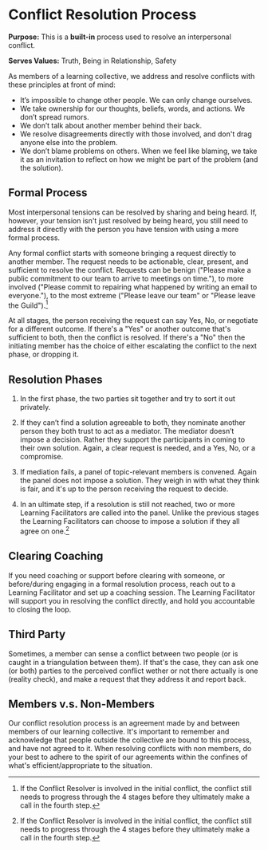 # Conflict Resolution Process

**Purpose:**  This is a **built-in** process used to resolve an interpersonal conflict.

**Serves Values:** Truth, Being in Relationship, Safety

As members of a learning collective, we address and resolve conflicts with these principles at front of mind:

* It’s impossible to change other people. We can only change ourselves.
* We take ownership for our thoughts, beliefs, words, and actions. We don’t spread rumors.
* We don’t talk about another member behind their back.
* We resolve disagreements directly with those involved, and don't drag anyone else into the problem.
* We don’t blame problems on others. When we feel like blaming, we take it as an invitation to reflect on how we might be part of the problem \(and the solution\).

## Formal Process

Most interpersonal tensions can be resolved by sharing and being heard. If, however, your tension isn't just resolved by being heard, you still need to address it directly with the person you have tension with using a more formal process.

Any formal conflict starts with someone bringing a request directly to another member. The request needs to be actionable, clear, present, and sufficient to resolve the conflict. Requests can be benign \("Please make a public commitment to our team to arrive to meetings on time."\), to more involved \("Please commit to repairing what happened by writing an email to everyone."\), to the most extreme \("Please leave our team" or "Please leave the Guild"\).[^1]

At all stages, the person receiving the request can say Yes, No, or negotiate for a different outcome. If there's a "Yes" or another outcome that's sufficient to both, then the conflict is resolved. If there's a "No" then the initiating member has the choice of either escalating the conflict to the next phase, or dropping it.

## Resolution Phases

1. In the first phase, the two parties sit together and try to sort it out privately.

2. If they can’t find a solution agreeable to both, they nominate another person they both trust to act as a mediator. The mediator doesn’t impose a decision. Rather they support the participants in coming to their own solution. Again, a clear request is needed, and a Yes, No, or a compromise.

3. If mediation fails, a panel of topic-relevant members is convened. Again the panel does not impose a solution. They weigh in with what they think is fair, and it's up to the person receiving the request to decide.

4. In an ultimate step, if a resolution is still not reached, two or more Learning Facilitators are called into the panel. Unlike the previous stages the Learning Facilitators can choose to impose a solution if they all agree on one.[^1]

## Clearing Coaching

If you need coaching or support before clearing with someone, or before/during engaging in a formal resolution process, reach out to a Learning Facilitator and set up a coaching session. The Learning Facilitator will support you in resolving the conflict directly, and hold you accountable to closing the loop.

## Third Party

Sometimes, a member can sense a conflict between two people \(or is caught in a triangulation between them\). If that's the case, they can ask one \(or both\) parties to the perceived conflict wether or not there actually is one \(reality check\), and make a request that they address it and report back.

## Members v.s. Non-Members

Our conflict resolution process is an agreement made by and between members of our learning collective. It's important to remember and acknowledge that people outside the collective are bound to this process, and have not agreed to it. When resolving conflicts with non members, do your best to adhere to the spirit of our agreements within the confines of what's efficient/appropriate to the situation.



[^1]: If the Conflict Resolver is involved in the initial conflict, the conflict still needs to progress through the 4 stages before they ultimately make a call in the fourth step.

